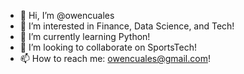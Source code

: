 - 👋 Hi, I’m @owencuales
- 👀 I’m interested in Finance, Data Science, and Tech!
- 🌱 I’m currently learning Python!
- 💞️ I’m looking to collaborate on SportsTech!
- 📫 How to reach me: owencuales@gmail.com!

<!---
owencuales/owencuales is a ✨ special ✨ repository because its `README.md` (this file) appears on your GitHub profile.
You can click the Preview link to take a look at your changes.
--->
